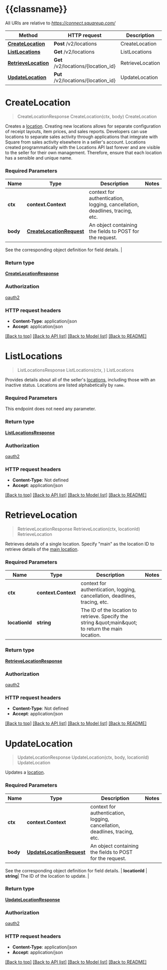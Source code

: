 # {{classname}}

All URIs are relative to *https://connect.squareup.com/*

Method | HTTP request | Description
------------- | ------------- | -------------
[**CreateLocation**](LocationsApi.md#CreateLocation) | **Post** /v2/locations | CreateLocation
[**ListLocations**](LocationsApi.md#ListLocations) | **Get** /v2/locations | ListLocations
[**RetrieveLocation**](LocationsApi.md#RetrieveLocation) | **Get** /v2/locations/{location_id} | RetrieveLocation
[**UpdateLocation**](LocationsApi.md#UpdateLocation) | **Put** /v2/locations/{location_id} | UpdateLocation

# **CreateLocation**
> CreateLocationResponse CreateLocation(ctx, body)
CreateLocation

Creates a [location](https://developer.squareup.com/docs/locations-api). Creating new locations allows for separate configuration of receipt layouts, item prices, and sales reports. Developers can use locations to separate sales activity through applications that integrate with Square from sales activity elsewhere in a seller's account. Locations created programmatically with the Locations API last forever and are visible to the seller for their own management. Therefore, ensure that each location has a sensible and unique name.

### Required Parameters

Name | Type | Description  | Notes
------------- | ------------- | ------------- | -------------
 **ctx** | **context.Context** | context for authentication, logging, cancellation, deadlines, tracing, etc.
  **body** | [**CreateLocationRequest**](CreateLocationRequest.md)| An object containing the fields to POST for the request.

See the corresponding object definition for field details. | 

### Return type

[**CreateLocationResponse**](CreateLocationResponse.md)

### Authorization

[oauth2](../README.md#oauth2)

### HTTP request headers

 - **Content-Type**: application/json
 - **Accept**: application/json

[[Back to top]](#) [[Back to API list]](../README.md#documentation-for-api-endpoints) [[Back to Model list]](../README.md#documentation-for-models) [[Back to README]](../README.md)

# **ListLocations**
> ListLocationsResponse ListLocations(ctx, )
ListLocations

Provides details about all of the seller's [locations](https://developer.squareup.com/docs/locations-api), including those with an inactive status. Locations are listed alphabetically by `name`.

### Required Parameters
This endpoint does not need any parameter.

### Return type

[**ListLocationsResponse**](ListLocationsResponse.md)

### Authorization

[oauth2](../README.md#oauth2)

### HTTP request headers

 - **Content-Type**: Not defined
 - **Accept**: application/json

[[Back to top]](#) [[Back to API list]](../README.md#documentation-for-api-endpoints) [[Back to Model list]](../README.md#documentation-for-models) [[Back to README]](../README.md)

# **RetrieveLocation**
> RetrieveLocationResponse RetrieveLocation(ctx, locationId)
RetrieveLocation

Retrieves details of a single location. Specify \"main\" as the location ID to retrieve details of the [main location](https://developer.squareup.com/docs/locations-api#about-the-main-location).

### Required Parameters

Name | Type | Description  | Notes
------------- | ------------- | ------------- | -------------
 **ctx** | **context.Context** | context for authentication, logging, cancellation, deadlines, tracing, etc.
  **locationId** | **string**| The ID of the location to retrieve. Specify the string \&quot;main\&quot; to return the main location. | 

### Return type

[**RetrieveLocationResponse**](RetrieveLocationResponse.md)

### Authorization

[oauth2](../README.md#oauth2)

### HTTP request headers

 - **Content-Type**: Not defined
 - **Accept**: application/json

[[Back to top]](#) [[Back to API list]](../README.md#documentation-for-api-endpoints) [[Back to Model list]](../README.md#documentation-for-models) [[Back to README]](../README.md)

# **UpdateLocation**
> UpdateLocationResponse UpdateLocation(ctx, body, locationId)
UpdateLocation

Updates a [location](https://developer.squareup.com/docs/locations-api).

### Required Parameters

Name | Type | Description  | Notes
------------- | ------------- | ------------- | -------------
 **ctx** | **context.Context** | context for authentication, logging, cancellation, deadlines, tracing, etc.
  **body** | [**UpdateLocationRequest**](UpdateLocationRequest.md)| An object containing the fields to POST for the request.

See the corresponding object definition for field details. | 
  **locationId** | **string**| The ID of the location to update. | 

### Return type

[**UpdateLocationResponse**](UpdateLocationResponse.md)

### Authorization

[oauth2](../README.md#oauth2)

### HTTP request headers

 - **Content-Type**: application/json
 - **Accept**: application/json

[[Back to top]](#) [[Back to API list]](../README.md#documentation-for-api-endpoints) [[Back to Model list]](../README.md#documentation-for-models) [[Back to README]](../README.md)

